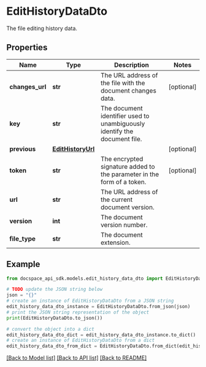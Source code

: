 # EditHistoryDataDto
The file editing history data.

## Properties

Name | Type | Description | Notes
------------ | ------------- | ------------- | -------------
**changes_url** | **str** | The URL address of the file with the document changes data. | [optional] 
**key** | **str** | The document identifier used to unambiguously identify the document file. | 
**previous** | [**EditHistoryUrl**](EditHistoryUrl.md) |  | [optional] 
**token** | **str** | The encrypted signature added to the parameter in the form of a token. | [optional] 
**url** | **str** | The URL address of the current document version. | 
**version** | **int** | The document version number. | 
**file_type** | **str** | The document extension. | 

## Example

```python
from docspace_api_sdk.models.edit_history_data_dto import EditHistoryDataDto

# TODO update the JSON string below
json = "{}"
# create an instance of EditHistoryDataDto from a JSON string
edit_history_data_dto_instance = EditHistoryDataDto.from_json(json)
# print the JSON string representation of the object
print(EditHistoryDataDto.to_json())

# convert the object into a dict
edit_history_data_dto_dict = edit_history_data_dto_instance.to_dict()
# create an instance of EditHistoryDataDto from a dict
edit_history_data_dto_from_dict = EditHistoryDataDto.from_dict(edit_history_data_dto_dict)
```
[[Back to Model list]](../README.md#documentation-for-models) [[Back to API list]](../README.md#documentation-for-api-endpoints) [[Back to README]](../README.md)


